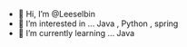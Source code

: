 - 👋 Hi, I’m @Leeselbin
- 👀 I’m interested in ... Java , Python , spring
- 🌱 I’m currently learning ... Java


<!---
Leeselbin/Leeselbin is a ✨ special ✨ repository because its `README.md` (this file) appears on your GitHub profile.
You can click the Preview link to take a look at your changes.
--->
